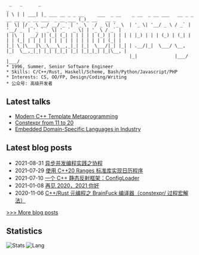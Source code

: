 
```
 _   _      _                                                                                      _
| \ | | ___| |_ ___ __ _ _ __     ___  _ __    _ __  _ __ ___   __ _ _ __ __ _ _ __ ___  _ __ ___ (_)_ __   __ _
|  \| |/ _ \ __/ __/ _` | '_ \   / _ \| '_ \  | '_ \| '__/ _ \ / _` | '__/ _` | '_ ` _ \| '_ ` _ \| | '_ \ / _` |
| |\  |  __/ || (_| (_| | | | | | (_) | | | | | |_) | | | (_) | (_| | | | (_| | | | | | | | | | | | | | | | (_| |
|_| \_|\___|\__\___\__,_|_| |_|  \___/|_| |_| | .__/|_|  \___/ \__, |_|  \__,_|_| |_| |_|_| |_| |_|_|_| |_|\__, |
                                              |_|              |___/                                       |___/
* 1996, Summer, Senior Software Engineer
* Skills: C/C++/Rust, Haskell/Scheme, Bash/Python/Javascript/PHP
* Interests: CS, OO/FP, Design/Coding/Writing
* 公众号: 高级开发者
```

## Latest talks
- [Modern C++ Template Metaprogramming](http://netcan.github.io/presentation/metaprogramming)
- [Constexpr from 11 to 20](https://netcan.github.io/presentation/constexpr_from_11_20)
- [Embedded Domain-Specific Languages in Industry](https://netcan.github.io/presentation/edsl_in_industry)

## Latest blog posts
- 2021-08-31 [异步并发编程实践之协程](https://netcan.github.io/2021/08/31/%E5%BC%82%E6%AD%A5%E5%B9%B6%E5%8F%91%E7%BC%96%E7%A8%8B%E5%AE%9E%E8%B7%B5%E4%B9%8B%E5%8D%8F%E7%A8%8B/)
- 2021-07-29 [使用 C++20 Ranges 标准库实现日历程序](https://netcan.github.io/2021/07/29/%E4%BD%BF%E7%94%A8C-20-Ranges%E6%A0%87%E5%87%86%E5%BA%93%E5%AE%9E%E7%8E%B0%E6%97%A5%E5%8E%86%E7%A8%8B%E5%BA%8F/)
- 2021-07-10 [一个 C++ 静态反射框架：ConfigLoader](https://netcan.github.io/2021/07/10/%E4%B8%80%E4%B8%AAC-%E9%9D%99%E6%80%81%E5%8F%8D%E5%B0%84%E6%A1%86%E6%9E%B6%EF%BC%9AConfigLoader/)
- 2021-01-08 [再见 2020，2021 你好](https://netcan.github.io/2021/01/08/%E5%86%8D%E8%A7%812020%EF%BC%8C2021%E4%BD%A0%E5%A5%BD/)
- 2020-11-06 [C++/Rust 元编程之 BrainFuck 编译器（constexpr/ 过程宏解法）](https://netcan.github.io/2020/11/06/C-Rust%E5%85%83%E7%BC%96%E7%A8%8B%E4%B9%8BBrainFuck%E7%BC%96%E8%AF%91%E5%99%A8%EF%BC%88constexpr-%E8%BF%87%E7%A8%8B%E5%AE%8F%E8%A7%A3%E6%B3%95%EF%BC%89/)

[>>> More blog posts](https://netcan.github.io/archives/)

## Statistics
![Stats](https://github-readme-stats.vercel.app/api?username=netcan)
![Lang](https://github-readme-stats.vercel.app/api/top-langs/?username=netcan&hide=ipynb,html&layout=compact)
